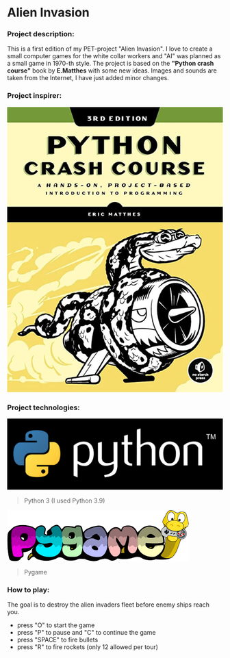 # Alien Invasion

### Project description:
This is a first edition of my PET-project "Alien Invasion". I love to create a small computer games for the white collar workers and "AI" was planned as a small game in 1970-th style.
The project is based on the **"Python crash course"** book by **E.Matthes** with some new ideas. Images and sounds are taken from the Internet, I have just added minor changes.

### Project inspirer:

[![](PCC_EM.jpg)](https://github.com/ehmatthes)

### Project technologies:

[![](python-logo.png)](https://www.python.org/)

> Python 3 (I used Python 3.9)

[![](PyGame.png)](https://www.pygame.org/)
 
> Pygame

### How to play:
The goal is to destroy the alien invaders fleet before enemy ships reach you.

- press "O" to start the game
- press "P" to pause and "C" to continue the game
- press "SPACE" to fire bullets
- press "R" to fire rockets (only 12 allowed per tour)
